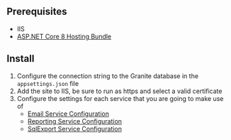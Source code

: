 
## Prerequisites

- IIS
- [ASP.NET Core 8 Hosting Bundle](https://dotnet.microsoft.com/en-us/download/dotnet/8.0)

## Install

1. Configure the connection string to the Granite database in the `appsettings.json` file
2. Add the site to IIS, be sure to run as https and select a valid certificate
3. Configure the settings for each service that you are going to make use of
	- [Email Service Configuration](email-service.md#configuration)
	- [Reporting Service Configuration](reporting-service.md#configuration)
	- [SqlExport Service Configuration](sql-export-service.md#configuration)